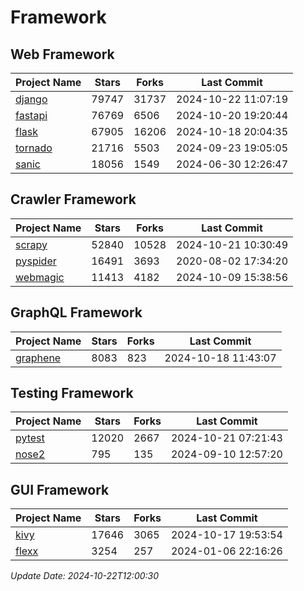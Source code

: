 # Framework

## Web Framework
| Project Name | Stars | Forks | Last Commit |
| ------------ | ----- | ----- | ----------- |
| [django](https://github.com/django/django) | 79747 | 31737 | 2024-10-22 11:07:19 |
| [fastapi](https://github.com/fastapi/fastapi) | 76769 | 6506 | 2024-10-20 19:20:44 |
| [flask](https://github.com/pallets/flask) | 67905 | 16206 | 2024-10-18 20:04:35 |
| [tornado](https://github.com/tornadoweb/tornado) | 21716 | 5503 | 2024-09-23 19:05:05 |
| [sanic](https://github.com/sanic-org/sanic) | 18056 | 1549 | 2024-06-30 12:26:47 |

## Crawler Framework
| Project Name | Stars | Forks | Last Commit |
| ------------ | ----- | ----- | ----------- |
| [scrapy](https://github.com/scrapy/scrapy) | 52840 | 10528 | 2024-10-21 10:30:49 |
| [pyspider](https://github.com/binux/pyspider) | 16491 | 3693 | 2020-08-02 17:34:20 |
| [webmagic](https://github.com/code4craft/webmagic) | 11413 | 4182 | 2024-10-09 15:38:56 |

## GraphQL Framework
| Project Name | Stars | Forks | Last Commit |
| ------------ | ----- | ----- | ----------- |
| [graphene](https://github.com/graphql-python/graphene) | 8083 | 823 | 2024-10-18 11:43:07 |

## Testing Framework
| Project Name | Stars | Forks | Last Commit |
| ------------ | ----- | ----- | ----------- |
| [pytest](https://github.com/pytest-dev/pytest) | 12020 | 2667 | 2024-10-21 07:21:43 |
| [nose2](https://github.com/nose-devs/nose2) | 795 | 135 | 2024-09-10 12:57:20 |

## GUI Framework
| Project Name | Stars | Forks | Last Commit |
| ------------ | ----- | ----- | ----------- |
| [kivy](https://github.com/kivy/kivy) | 17646 | 3065 | 2024-10-17 19:53:54 |
| [flexx](https://github.com/flexxui/flexx) | 3254 | 257 | 2024-01-06 22:16:26 |

*Update Date: 2024-10-22T12:00:30*